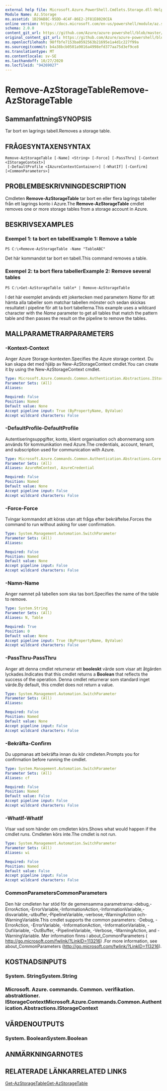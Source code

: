 ```yaml
---
external help file: Microsoft.Azure.PowerShell.Cmdlets.Storage.dll-Help.xml
Module Name: Az.Storage
ms.assetid: 1B29AB8C-95DD-4C4F-86E2-2F81E8020CEA
online version: https://docs.microsoft.com/en-us/powershell/module/az.storage/remove-azstoragetable
schema: 2.0.0
content_git_url: https://github.com/Azure/azure-powershell/blob/master/src/Storage/Storage.Management/help/Remove-AzStorageTable.md
original_content_git_url: https://github.com/Azure/azure-powershell/blob/master/src/Storage/Storage.Management/help/Remove-AzStorageTable.md
ms.openlocfilehash: 98ffbfe7153ba0592563b21695e1a4d1c227f99a
ms.sourcegitcommit: b4a38bcb0501a9016a4998efd377aa75d3ef9ce8
ms.translationtype: MT
ms.contentlocale: sv-SE
ms.lasthandoff: 10/27/2020
ms.locfileid: "94269027"
---
```

# <span data-ttu-id="66924-101">Remove-AzStorageTable</span><span class="sxs-lookup"><span data-stu-id="66924-101">Remove-AzStorageTable</span></span>

## <span data-ttu-id="66924-102">Sammanfattning</span><span class="sxs-lookup"><span data-stu-id="66924-102">SYNOPSIS</span></span>
<span data-ttu-id="66924-103">Tar bort en lagrings tabell.</span><span class="sxs-lookup"><span data-stu-id="66924-103">Removes a storage table.</span></span>

## <span data-ttu-id="66924-104">FRÅGESYNTAXEN</span><span class="sxs-lookup"><span data-stu-id="66924-104">SYNTAX</span></span>

```
Remove-AzStorageTable [-Name] <String> [-Force] [-PassThru] [-Context <IStorageContext>]
 [-DefaultProfile <IAzureContextContainer>] [-WhatIf] [-Confirm] [<CommonParameters>]
```

## <span data-ttu-id="66924-105">PROBLEMBESKRIVNING</span><span class="sxs-lookup"><span data-stu-id="66924-105">DESCRIPTION</span></span>
<span data-ttu-id="66924-106">Cmdleten **Remove-AzStorageTable** tar bort en eller flera lagrings tabeller från ett lagrings konto i Azure.</span><span class="sxs-lookup"><span data-stu-id="66924-106">The **Remove-AzStorageTable** cmdlet removes one or more storage tables from a storage account in Azure.</span></span>

## <span data-ttu-id="66924-107">BESKRIVS</span><span class="sxs-lookup"><span data-stu-id="66924-107">EXAMPLES</span></span>

### <span data-ttu-id="66924-108">Exempel 1: ta bort en tabell</span><span class="sxs-lookup"><span data-stu-id="66924-108">Example 1: Remove a table</span></span>
```
PS C:\>Remove-AzStorageTable -Name "TableABC"
```

<span data-ttu-id="66924-109">Det här kommandot tar bort en tabell.</span><span class="sxs-lookup"><span data-stu-id="66924-109">This command removes a table.</span></span>

### <span data-ttu-id="66924-110">Exempel 2: ta bort flera tabeller</span><span class="sxs-lookup"><span data-stu-id="66924-110">Example 2: Remove several tables</span></span>
```
PS C:\>Get-AzStorageTable table* | Remove-AzStorageTable
```

<span data-ttu-id="66924-111">I det här exemplet används ett jokertecken med parametern *Name* för att hämta alla tabeller som matchar tabellen mönster och sedan skickas resultatet i pipeline för att ta bort tabellerna.</span><span class="sxs-lookup"><span data-stu-id="66924-111">This example uses a wildcard character with the *Name* parameter to get all tables that match the pattern table and then passes the result on the pipeline to remove the tables.</span></span>

## <span data-ttu-id="66924-112">MALLPARAMETRAR</span><span class="sxs-lookup"><span data-stu-id="66924-112">PARAMETERS</span></span>

### <span data-ttu-id="66924-113">-Kontext</span><span class="sxs-lookup"><span data-stu-id="66924-113">-Context</span></span>
<span data-ttu-id="66924-114">Anger Azure Storage-kontexten.</span><span class="sxs-lookup"><span data-stu-id="66924-114">Specifies the Azure storage context.</span></span>
<span data-ttu-id="66924-115">Du kan skapa det med hjälp av New-AzStorageContext cmdlet.</span><span class="sxs-lookup"><span data-stu-id="66924-115">You can create it by using the New-AzStorageContext cmdlet.</span></span>

```yaml
Type: Microsoft.Azure.Commands.Common.Authentication.Abstractions.IStorageContext
Parameter Sets: (All)
Aliases:

Required: False
Position: Named
Default value: None
Accept pipeline input: True (ByPropertyName, ByValue)
Accept wildcard characters: False
```

### <span data-ttu-id="66924-116">-DefaultProfile</span><span class="sxs-lookup"><span data-stu-id="66924-116">-DefaultProfile</span></span>
<span data-ttu-id="66924-117">Autentiseringsuppgifter, konto, klient organisation och abonnemang som används för kommunikation med Azure.</span><span class="sxs-lookup"><span data-stu-id="66924-117">The credentials, account, tenant, and subscription used for communication with Azure.</span></span>

```yaml
Type: Microsoft.Azure.Commands.Common.Authentication.Abstractions.Core.IAzureContextContainer
Parameter Sets: (All)
Aliases: AzureRmContext, AzureCredential

Required: False
Position: Named
Default value: None
Accept pipeline input: False
Accept wildcard characters: False
```

### <span data-ttu-id="66924-118">-Force</span><span class="sxs-lookup"><span data-stu-id="66924-118">-Force</span></span>
<span data-ttu-id="66924-119">Tvingar kommandot att köras utan att fråga efter bekräftelse.</span><span class="sxs-lookup"><span data-stu-id="66924-119">Forces the command to run without asking for user confirmation.</span></span>

```yaml
Type: System.Management.Automation.SwitchParameter
Parameter Sets: (All)
Aliases:

Required: False
Position: Named
Default value: None
Accept pipeline input: False
Accept wildcard characters: False
```

### <span data-ttu-id="66924-120">-Namn</span><span class="sxs-lookup"><span data-stu-id="66924-120">-Name</span></span>
<span data-ttu-id="66924-121">Anger namnet på tabellen som ska tas bort.</span><span class="sxs-lookup"><span data-stu-id="66924-121">Specifies the name of the table to remove.</span></span>

```yaml
Type: System.String
Parameter Sets: (All)
Aliases: N, Table

Required: True
Position: 0
Default value: None
Accept pipeline input: True (ByPropertyName, ByValue)
Accept wildcard characters: False
```

### <span data-ttu-id="66924-122">-PassThru</span><span class="sxs-lookup"><span data-stu-id="66924-122">-PassThru</span></span>
<span data-ttu-id="66924-123">Anger att denna cmdlet returnerar ett **booleskt** värde som visar att åtgärden lyckades.</span><span class="sxs-lookup"><span data-stu-id="66924-123">Indicates that this cmdlet returns a **Boolean** that reflects the success of the operation.</span></span>
<span data-ttu-id="66924-124">Denna cmdlet returnerar som standard inget värde.</span><span class="sxs-lookup"><span data-stu-id="66924-124">By default, this cmdlet does not return a value.</span></span>

```yaml
Type: System.Management.Automation.SwitchParameter
Parameter Sets: (All)
Aliases:

Required: False
Position: Named
Default value: None
Accept pipeline input: False
Accept wildcard characters: False
```

### <span data-ttu-id="66924-125">-Bekräfta</span><span class="sxs-lookup"><span data-stu-id="66924-125">-Confirm</span></span>
<span data-ttu-id="66924-126">Du uppmanas att bekräfta innan du kör cmdleten.</span><span class="sxs-lookup"><span data-stu-id="66924-126">Prompts you for confirmation before running the cmdlet.</span></span>

```yaml
Type: System.Management.Automation.SwitchParameter
Parameter Sets: (All)
Aliases: cf

Required: False
Position: Named
Default value: False
Accept pipeline input: False
Accept wildcard characters: False
```

### <span data-ttu-id="66924-127">-WhatIf</span><span class="sxs-lookup"><span data-stu-id="66924-127">-WhatIf</span></span>
<span data-ttu-id="66924-128">Visar vad som händer om cmdleten körs.</span><span class="sxs-lookup"><span data-stu-id="66924-128">Shows what would happen if the cmdlet runs.</span></span>
<span data-ttu-id="66924-129">Cmdleten körs inte.</span><span class="sxs-lookup"><span data-stu-id="66924-129">The cmdlet is not run.</span></span>

```yaml
Type: System.Management.Automation.SwitchParameter
Parameter Sets: (All)
Aliases: wi

Required: False
Position: Named
Default value: False
Accept pipeline input: False
Accept wildcard characters: False
```

### <span data-ttu-id="66924-130">CommonParameters</span><span class="sxs-lookup"><span data-stu-id="66924-130">CommonParameters</span></span>
<span data-ttu-id="66924-131">Den här cmdleten har stöd för de gemensamma parametrarna:-debug,-ErrorAction,-ErrorVariable,-InformationAction,-InformationVariable,-disvariable,-utbuffer,-PipelineVariable,-verbose,-WarningAction och-WarningVariable.</span><span class="sxs-lookup"><span data-stu-id="66924-131">This cmdlet supports the common parameters: -Debug, -ErrorAction, -ErrorVariable, -InformationAction, -InformationVariable, -OutVariable, -OutBuffer, -PipelineVariable, -Verbose, -WarningAction, and -WarningVariable.</span></span> <span data-ttu-id="66924-132">Mer information finns i about_CommonParameters ( http://go.microsoft.com/fwlink/?LinkID=113216) .</span><span class="sxs-lookup"><span data-stu-id="66924-132">For more information, see about_CommonParameters (http://go.microsoft.com/fwlink/?LinkID=113216).</span></span>

## <span data-ttu-id="66924-133">KOSTNADS</span><span class="sxs-lookup"><span data-stu-id="66924-133">INPUTS</span></span>

### <span data-ttu-id="66924-134">System. String</span><span class="sxs-lookup"><span data-stu-id="66924-134">System.String</span></span>

### <span data-ttu-id="66924-135">Microsoft. Azure. commands. Common. verifikation. abstraktioner. IStorageContext</span><span class="sxs-lookup"><span data-stu-id="66924-135">Microsoft.Azure.Commands.Common.Authentication.Abstractions.IStorageContext</span></span>

## <span data-ttu-id="66924-136">VÄRDEN</span><span class="sxs-lookup"><span data-stu-id="66924-136">OUTPUTS</span></span>

### <span data-ttu-id="66924-137">System. Boolean</span><span class="sxs-lookup"><span data-stu-id="66924-137">System.Boolean</span></span>

## <span data-ttu-id="66924-138">ANMÄRKNINGAR</span><span class="sxs-lookup"><span data-stu-id="66924-138">NOTES</span></span>

## <span data-ttu-id="66924-139">RELATERADE LÄNKAR</span><span class="sxs-lookup"><span data-stu-id="66924-139">RELATED LINKS</span></span>

[<span data-ttu-id="66924-140">Get-AzStorageTable</span><span class="sxs-lookup"><span data-stu-id="66924-140">Get-AzStorageTable</span></span>](./Get-AzStorageTable.md)

